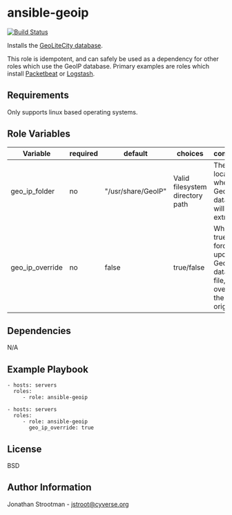 ansible-geoip
=============
[![Build Status](https://travis-ci.org/CyVerse-Ansible/ansible-geoip.svg?branch=master)](https://travis-ci.org/CyVerse-Ansible/ansible-geoip)

Installs the [GeoLiteCity database](https://dev.maxmind.com/geoip/legacy/geolite/).

This role is idempotent, and can safely be used as a dependency for other roles which use the
GeoIP database. Primary examples are roles which install [Packetbeat](https://www.elastic.co/guide/en/beats/packetbeat/current/configuration-shipper.html#_geoip_paths) or [Logstash](https://www.elastic.co/guide/en/logstash/current/plugins-filters-geoip.html#plugins-filters-geoip-database).


Requirements
------------

Only supports linux based operating systems.

Role Variables
--------------

|   Variable      | required | default             | choices                         | comments                                               |
|-----------------|----------|---------------------|---------------------------------|--------------------------------------------------------|
| geo_ip_folder   |  no      | "/usr/share/GeoIP"  | Valid filesystem directory path | The location where the GeoIP databases will be extracted. |
| geo_ip_override |  no      | false               | true/false                      | When true, will force update the GeoIP database file, overriding the original. |

Dependencies
------------

N/A

Example Playbook
----------------


    - hosts: servers
      roles:
         - role: ansible-geoip 

    - hosts: servers
      roles:
         - role: ansible-geoip 
           geo_ip_override: true
License
-------

BSD

Author Information
------------------

Jonathan Strootman - jstroot@cyverse.org

